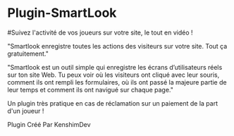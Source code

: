 # Plugin-SmartLook

#Suivez l'activité de vos joueurs sur votre site, le tout en vidéo !

"Smartlook enregistre toutes les actions des visiteurs sur votre site. Tout ça gratuitement."

"Smartlook est un outil simple qui enregistre les écrans d’utilisateurs réels sur ton site Web. Tu peux voir où les visiteurs ont cliqué avec leur souris, comment ils ont rempli les formulaires, où ils ont passé la majeure partie de leur temps et comment ils ont navigué sur chaque page."

Un plugin très pratique en cas de réclamation sur un paiement de la part d'un joueur !

Plugin Créé Par KenshimDev